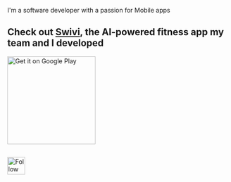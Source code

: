 I'm a software developer with a passion for Mobile apps

## Check out [Swivi](https://www.swivi.app), the AI-powered fitness app my team and I developed

<a href='https://play.google.com/store/apps/details?id=com.fitness.swivi.android&hl=en_US&gl=US&pli=1&pcampaignid=pcampaignidMKT-Other-global-all-co-prtnr-py-PartBadge-Mar2515-1'>
  <img alt='Get it on Google Play' src='https://play.google.com/intl/en_us/badges/static/images/badges/en_badge_web_generic.png' width="200px" height="auto"/>
</a>

##


[<img src="https://raw.githubusercontent.com/Raymo111/Raymo111/master/socials/linkedin.png" height="40em" align="center" alt="Follow Raymo111 on LinkedIn" title="Follow Raymo111 on LinkedIn"/>](https://linkedin.com/in/leoul)
